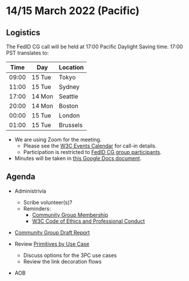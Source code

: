 # 14/15 March 2022 (Pacific)

## Logistics

The FedID CG call will be held at 17:00 Pacific Daylight Saving time. 17:00 PST translates to:

| Time         | Day    | Location      |
| ------------ | ------ | ------------- |
| 09:00        | 15 Tue | Tokyo         |
| 11:00        | 15 Tue | Sydney        |
| 17:00        | 14 Mon | Seattle       |
| 20:00        | 14 Mon | Boston        |
| 00:00        | 15 Tue | London        |
| 01:00        | 15 Tue | Brussels      |

* We are using Zoom for the meeting.
    * Please see the [W3C Events Calendar](https://www.w3.org/events/meetings/359d1ef8-6918-4a5f-bc7a-3ec23366752b/20220314T170000) for call-in details. 
    * Participation is restricted to [FedID CG group participants](https://www.w3.org/community/fed-id/participants).
* Minutes will be taken in [this Google Docs document](https://docs.google.com/document/d/1O7Rn8Aj4rsYWohdEP61lnGdgkai0xTZFQgm7XEA0RBM/edit#).


## Agenda

* Administrivia
  * Scribe volunteer(s)?
  * Reminders: 
     * [Community Group Membership](https://www.w3.org/community/fed-id/)
     * [W3C Code of Ethics and Professional Conduct](https://www.w3.org/Consortium/cepc/)

* [Community Group Draft Report](https://docs.google.com/document/d/1D-UbhD7_d_X8h1_aEFV-nrlkMf2pQDTuf_s70ycYj20/edit)

* Review [Primitives by Use Case](https://github.com/fedidcg/use-case-library/wiki/Primitives-by-Use-Case)
  * Discuss options for the 3PC use cases
  * Review the link decoration flows

* AOB
